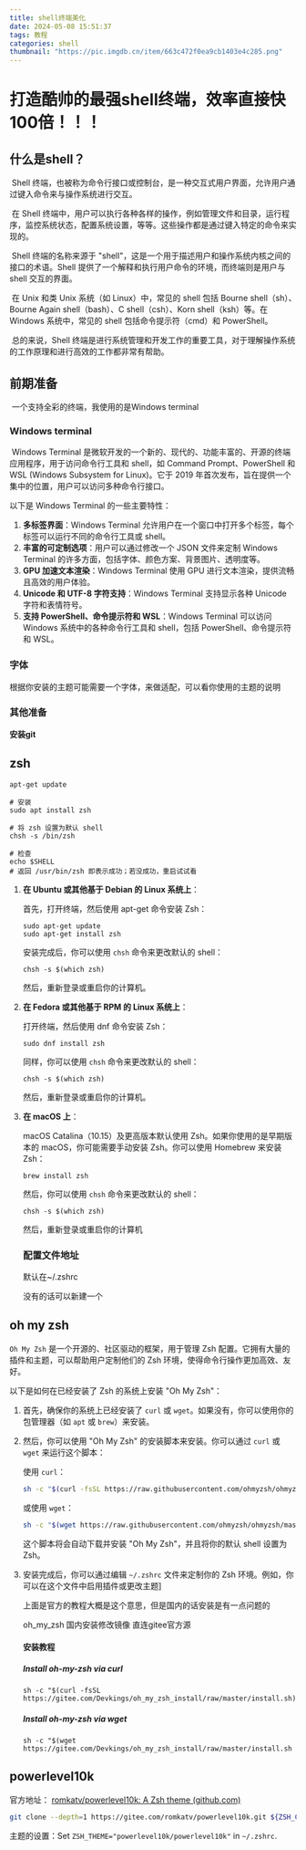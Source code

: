 ```yaml
---
title: shell终端美化
date: 2024-05-08 15:51:37
tags: 教程
categories: shell
thumbnail: "https://pic.imgdb.cn/item/663c472f0ea9cb1403e4c285.png"
---
```


# 打造酷帅的最强shell终端，效率直接快100倍！！！

## 什么是shell？

​		Shell 终端，也被称为命令行接口或控制台，是一种交互式用户界面，允许用户通过键入命令来与操作系统进行交互。

​		在 Shell 终端中，用户可以执行各种各样的操作，例如管理文件和目录，运行程序，监控系统状态，配置系统设置，等等。这些操作都是通过键入特定的命令来实现的。

​		Shell 终端的名称来源于 "shell"，这是一个用于描述用户和操作系统内核之间的接口的术语。Shell 提供了一个解释和执行用户命令的环境，而终端则是用户与 shell 交互的界面。

​		在 Unix 和类 Unix 系统（如 Linux）中，常见的 shell 包括 Bourne shell（sh）、Bourne Again shell（bash）、C shell（csh）、Korn shell（ksh）等。在 Windows 系统中，常见的 shell 包括命令提示符（cmd）和 PowerShell。

​		总的来说，Shell 终端是进行系统管理和开发工作的重要工具，对于理解操作系统的工作原理和进行高效的工作都非常有帮助。

## 前期准备

​		一个支持全彩的终端，我使用的是Windows terminal

### Windows terminal

​		Windows Terminal 是微软开发的一个新的、现代的、功能丰富的、开源的终端应用程序，用于访问命令行工具和 shell，如 Command Prompt、PowerShell 和 WSL (Windows Subsystem for Linux)。它于 2019 年首次发布，旨在提供一个集中的位置，用户可以访问多种命令行接口。

以下是 Windows Terminal 的一些主要特性：

1. **多标签界面**：Windows Terminal 允许用户在一个窗口中打开多个标签，每个标签可以运行不同的命令行工具或 shell。
2. **丰富的可定制选项**：用户可以通过修改一个 JSON 文件来定制 Windows Terminal 的许多方面，包括字体、颜色方案、背景图片、透明度等。
3. **GPU 加速文本渲染**：Windows Terminal 使用 GPU 进行文本渲染，提供流畅且高效的用户体验。
4. **Unicode 和 UTF-8 字符支持**：Windows Terminal 支持显示各种 Unicode 字符和表情符号。
5. **支持 PowerShell、命令提示符和 WSL**：Windows Terminal 可以访问 Windows 系统中的各种命令行工具和 shell，包括 PowerShell、命令提示符和 WSL。

### 字体

根据你安装的主题可能需要一个字体，来做适配，可以看你使用的主题的说明

### 其他准备

**安装git**

## zsh

~~~
apt-get update

# 安装
sudo apt install zsh

# 将 zsh 设置为默认 shell
chsh -s /bin/zsh

# 检查
echo $SHELL
# 返回 /usr/bin/zsh 即表示成功；若没成功，重启试试看
~~~

1. **在 Ubuntu 或其他基于 Debian 的 Linux 系统上**：

   首先，打开终端，然后使用 apt-get 命令安装 Zsh：

   ```
   sudo apt-get update
   sudo apt-get install zsh
   ```

   安装完成后，你可以使用 `chsh` 命令来更改默认的 shell：

   ```
   chsh -s $(which zsh)
   ```

   然后，重新登录或重启你的计算机。

2. **在 Fedora 或其他基于 RPM 的 Linux 系统上**：

   打开终端，然后使用 dnf 命令安装 Zsh：

   ```
   sudo dnf install zsh
   ```

   同样，你可以使用 `chsh` 命令来更改默认的 shell：

   ```
   chsh -s $(which zsh)
   ```

   然后，重新登录或重启你的计算机。

3. **在 macOS 上**：

   macOS Catalina（10.15）及更高版本默认使用 Zsh。如果你使用的是早期版本的 macOS，你可能需要手动安装 Zsh。你可以使用 Homebrew 来安装 Zsh：

   ```
   brew install zsh
   ```

   然后，你可以使用 `chsh` 命令来更改默认的 shell：

   ```
   chsh -s $(which zsh)
   ```

   然后，重新登录或重启你的计算机

   ### 配置文件地址

   默认在~/.zshrc

   没有的话可以新建一个

## oh my zsh

`Oh My Zsh` 是一个开源的、社区驱动的框架，用于管理 Zsh 配置。它拥有大量的插件和主题，可以帮助用户定制他们的 Zsh 环境，使得命令行操作更加高效、友好。

以下是如何在已经安装了 Zsh 的系统上安装 "Oh My Zsh"：

1. 首先，确保你的系统上已经安装了 `curl` 或 `wget`。如果没有，你可以使用你的包管理器（如 `apt` 或 `brew`）来安装。

2. 然后，你可以使用 "Oh My Zsh" 的安装脚本来安装。你可以通过 `curl` 或 `wget` 来运行这个脚本：

   使用 `curl`：

   ```bash
   sh -c "$(curl -fsSL https://raw.githubusercontent.com/ohmyzsh/ohmyzsh/master/tools/install.sh)"
   ```

   或使用 `wget`：

   ```bash
   sh -c "$(wget https://raw.githubusercontent.com/ohmyzsh/ohmyzsh/master/tools/install.sh -O -)"
   ```

   这个脚本将会自动下载并安装 "Oh My Zsh"，并且将你的默认 shell 设置为 Zsh。

3. 安装完成后，你可以通过编辑 `~/.zshrc` 文件来定制你的 Zsh 环境。例如，你可以在这个文件中启用插件或更改主题]

   上面是官方的教程大概是这个意思，但是国内的话安装是有一点问题的

   

   oh_my_zsh 国内安装修改镜像 直连gitee官方源

   #### 安装教程

   ##### Install oh-my-zsh via curl

   ```
   sh -c "$(curl -fsSL https://gitee.com/Devkings/oh_my_zsh_install/raw/master/install.sh)"
   ```

   ##### Install oh-my-zsh via wget

   ```
   sh -c "$(wget https://gitee.com/Devkings/oh_my_zsh_install/raw/master/install.sh 
   ```

## powerlevel10k

官方地址： [romkatv/powerlevel10k: A Zsh theme (github.com)](https://github.com/romkatv/powerlevel10k?tab=readme-ov-file#oh-my-zsh)

~~~bash
git clone --depth=1 https://gitee.com/romkatv/powerlevel10k.git ${ZSH_CUSTOM:-$HOME/.oh-my-zsh/custom}/themes/powerlevel10k
~~~

主题的设置：Set `ZSH_THEME="powerlevel10k/powerlevel10k"` in `~/.zshrc`.

